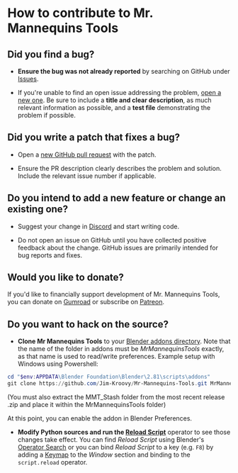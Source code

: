 # How to contribute to Mr. Mannequins Tools

## Did you find a bug?

* **Ensure the bug was not already reported** by searching on GitHub under [Issues](https://github.com/Jim-Kroovy/Mr-Mannequins-Tools/issues).

* If you're unable to find an open issue addressing the problem, [open a new one](https://github.com/Jim-Kroovy/Mr-Mannequins-Tools/issues/new). Be sure to include a **title and clear description**, as much relevant information as possible, and a **test file** demonstrating the problem if possible.

## Did you write a patch that fixes a bug?

* Open a [new GitHub pull request](https://github.com/Jim-Kroovy/Mr-Mannequins-Tools/pulls) with the patch.

* Ensure the PR description clearly describes the problem and solution. Include the relevant issue number if applicable.

## Do you intend to add a new feature or change an existing one?

* Suggest your change in [Discord](https://discord.gg/wkPZJaH) and start writing code.

* Do not open an issue on GitHub until you have collected positive feedback about the change. GitHub issues are primarily intended for bug reports and fixes.

## Would you like to donate?

If you'd like to financially support development of Mr. Mannequins Tools, you can donate
on [Gumroad](https://gumroad.com/jimkroovy) or subscribe on [Patreon](https://patreon.com/JimKroovy).


## Do you want to hack on the source?

* **Clone Mr Mannequins Tools** to your [Blender addons directory](https://docs.blender.org/manual/en/latest/advanced/blender_directory_layout.html). Note that the name of the folder in addons must be *MrMannequinsTools* exactly, as that name is used to read/write preferences. Example setup with Windows using Powershell:

```powershell
cd "$env:APPDATA\Blender Foundation\Blender\2.81\scripts\addons"
git clone https://github.com/Jim-Kroovy/Mr-Mannequins-Tools.git MrMannequinsTools
```
(You must also extract the MMT_Stash folder from the most recent release .zip and place it within the MrMannequinsTools folder)

At this point, you can enable the addon in Blender Preferences.

* **Modify Python sources and run the [Reload Script](https://docs.blender.org/api/current/bpy.ops.script.html#bpy.ops.script.reload)** operator to see those changes take effect. You can find *Reload Script* using Blender's [Operator Search](https://docs.blender.org/manual/en/latest/interface/controls/templates/operator_search.html) or you can bind *Reload Script* to a key (e.g. `F8`) by adding a [Keymap](https://docs.blender.org/manual/en/latest/editors/preferences/keymap.html)
to the *Window* section and binding to the `script.reload` operator.
